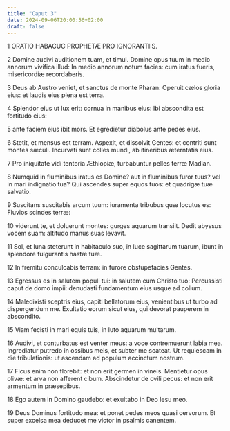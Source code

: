 ```yaml
---
title: "Caput 3"
date: 2024-09-06T20:00:56+02:00
draft: false
---
```



1 ORATIO HABACUC PROPHETÆ PRO IGNORANTIIS.

2 Domine audivi auditionem tuam, et timui. Domine opus tuum in medio annorum vivifica illud: In medio annorum notum facies: cum iratus fueris, misericordiæ recordaberis.

3 Deus ab Austro veniet, et sanctus de monte Pharan: Operuit cælos gloria eius: et laudis eius plena est terra.

4 Splendor eius ut lux erit: cornua in manibus eius: Ibi abscondita est fortitudo eius:

5 ante faciem eius ibit mors. Et egredietur diabolus ante pedes eius.

6 Stetit, et mensus est terram. Aspexit, et dissolvit Gentes: et contriti sunt montes sæculi. Incurvati sunt colles mundi, ab itineribus æterntatis eius.

7 Pro iniquitate vidi tentoria Æthiopiæ, turbabuntur pelles terræ Madian.

8 Numquid in fluminibus iratus es Domine? aut in fluminibus furor tuus? vel in mari indignatio tua? Qui ascendes super equos tuos: et quadrigæ tuæ salvatio.

9 Suscitans suscitabis arcum tuum: iuramenta tribubus quæ locutus es: Fluvios scindes terræ:

10 viderunt te, et doluerunt montes: gurges aquarum transiit. Dedit abyssus vocem suam: altitudo manus suas levavit.

11 Sol, et luna steterunt in habitaculo suo, in luce sagittarum tuarum, ibunt in splendore fulgurantis hastæ tuæ.

12 In fremitu conculcabis terram: in furore obstupefacies Gentes.

13 Egressus es in salutem populi tui: in salutem cum Christo tuo: Percussisti caput de domo impii: denudasti fundamentum eius usque ad collum.

14 Maledixisti sceptris eius, capiti bellatorum eius, venientibus ut turbo ad dispergendum me. Exultatio eorum sicut eius, qui devorat pauperem in abscondito.

15 Viam fecisti in mari equis tuis, in luto aquarum multarum.

16 Audivi, et conturbatus est venter meus: a voce contremuerunt labia mea. Ingrediatur putredo in ossibus meis, et subter me scateat. Ut requiescam in die tribulationis: ut ascendam ad populum accinctum nostrum.

17 Ficus enim non florebit: et non erit germen in vineis. Mentietur opus olivæ: et arva non afferent cibum. Abscindetur de ovili pecus: et non erit armentum in præsepibus.

18 Ego autem in Domino gaudebo: et exultabo in Deo Iesu meo.

19 Deus Dominus fortitudo mea: et ponet pedes meos quasi cervorum. Et super excelsa mea deducet me victor in psalmis canentem.

